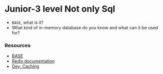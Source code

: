 # Junior-3 level Not only Sql

- `BASE`, what is it?
- What kind of in-memory database do you know and what can it be used for?

### Resources

- [BASE](https://www.lifewire.com/abandoning-acid-in-favor-of-base-1019674)
- [Redis documentation](https://master--redis-doc.netlify.app/docs/)
- [Dev: Caching](https://dev.to/aseemwangoo/using-redis-for-caching-2022-2og5?ysclid=m55dcpi0cw300594505)
